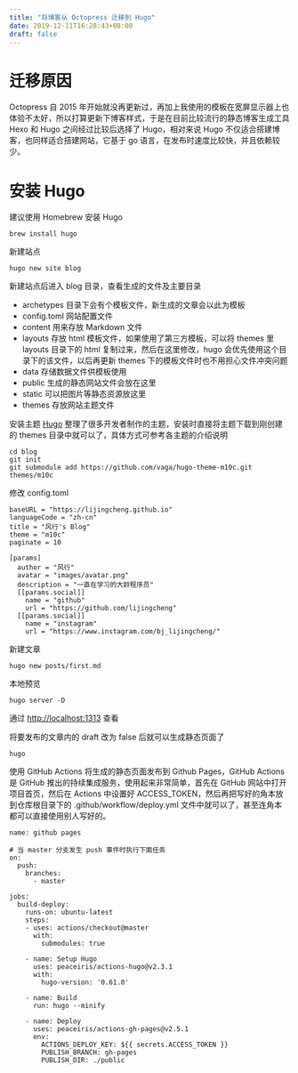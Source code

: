 ```yaml
---
title: "将博客从 Octopress 迁移到 Hugo"
date: 2019-12-11T16:28:43+08:00
draft: false
---
```


# 迁移原因
Octopress 自 2015 年开始就没再更新过，再加上我使用的模板在宽屏显示器上也体验不太好，所以打算更新下博客样式，于是在目前比较流行的静态博客生成工具 Hexo 和 Hugo 之间经过比较后选择了 Hugo，相对来说 Hugo 不仅适合搭建博客，也同样适合搭建网站，它基于 go 语言，在发布时速度比较快，并且依赖较少。

# 安装 Hugo
建议使用 Homebrew 安装 Hugo

```
brew install hugo
```

新建站点

```
hugo new site blog
```

新建站点后进入 blog 目录，查看生成的文件及主要目录

- archetypes 目录下会有个模板文件，新生成的文章会以此为模板
- config.toml 网站配置文件
- content 用来存放 Markdown 文件
- layouts 存放 html 模板文件，如果使用了第三方模板，可以将 themes 里 layouts 目录下的 html 复制过来，然后在这里修改，hugo 会优先使用这个目录下的该文件，以后再更新 themes 下的模板文件时也不用担心文件冲突问题
- data 存储数据文件供模板使用
- public 生成的静态网站文件会放在这里
- static 可以把图片等静态资源放这里
- themes 存放网站主题文件

安装主题
[Hugo](https://themes.gohugo.io/) 整理了很多开发者制作的主题，安装时直接将主题下载到刚创建的 themes 目录中就可以了，具体方式可参考各主题的介绍说明

```
cd blog
git init
git submodule add https://github.com/vaga/hugo-theme-m10c.git themes/m10c
```

修改 config.toml

```
baseURL = "https://lijingcheng.github.io"
languageCode = "zh-cn"
title = "风行's Blog"
theme = "m10c"
paginate = 10

[params]
  author = "风行"
  avatar = "images/avatar.png"
  description = "一直在学习的大龄程序员"
  [[params.social]]
    name = "github"
    url = "https://github.com/lijingcheng"
  [[params.social]]
    name = "instagram"
    url = "https://www.instagram.com/bj_lijingcheng/"
```

新建文章

```
hugo new posts/first.md
```

本地预览

```
hugo server -D
```

通过 [http://localhost:1313](http://localhost:1313) 查看

将要发布的文章内的 draft 改为 false 后就可以生成静态页面了

```
hugo
```

使用 GitHub Actions 将生成的静态页面发布到 Github Pages，GitHub Actions 是 GitHub 推出的持续集成服务，使用起来非常简单，首先在 GitHub 网站中打开项目首页，然后在 Actions 中设置好 ACCESS_TOKEN，然后再把写好的角本放到仓库根目录下的 .github/workflow/deploy.yml 文件中就可以了，甚至连角本都可以直接使用别人写好的。 

```
name: github pages

# 当 master 分支发生 push 事件时执行下面任务
on:
  push:
    branches:
      - master

jobs:
  build-deploy:
    runs-on: ubuntu-latest
    steps:
    - uses: actions/checkout@master
      with:
        submodules: true

    - name: Setup Hugo
      uses: peaceiris/actions-hugo@v2.3.1
      with:
        hugo-version: '0.61.0' 

    - name: Build
      run: hugo --minify

    - name: Deploy
      uses: peaceiris/actions-gh-pages@v2.5.1
      env:
        ACTIONS_DEPLOY_KEY: ${{ secrets.ACCESS_TOKEN }}
        PUBLISH_BRANCH: gh-pages
        PUBLISH_DIR: ./public
```
